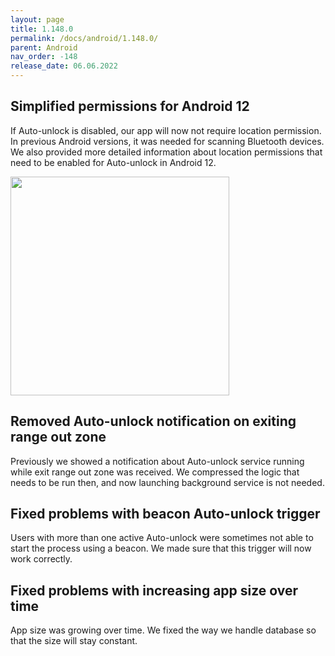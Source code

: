 ```yaml
---
layout: page
title: 1.148.0
permalink: /docs/android/1.148.0/
parent: Android
nav_order: -148
release_date: 06.06.2022
---
```


## Simplified permissions for Android 12

If Auto-unlock is disabled, our app will now not require location permission. In previous Android versions, it was needed for scanning Bluetooth devices. We also provided more detailed information about location permissions that need to be enabled for Auto-unlock in Android 12.

<img src="/tedee-release-notes/docs/android/assets/148_1.png" width="350">

## Removed Auto-unlock notification on exiting range out zone

Previously we showed a notification about Auto-unlock service running while exit range out zone was received. We compressed the logic that needs to be run then, and now launching background service is not needed.

## Fixed problems with beacon Auto-unlock trigger

Users with more than one active Auto-unlock were sometimes not able to start the process using a beacon. We made sure that this trigger will now work correctly. 

## Fixed problems with increasing app size over time

App size was growing over time. We fixed the way we handle database so that the size will stay constant.